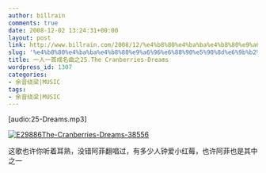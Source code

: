 ```yaml
---
author: billrain
comments: true
date: 2008-12-02 13:24:31+00:00
layout: post
link: http://www.billrain.com/2008/12/%e4%b8%80%e4%ba%ba%e4%b8%80%e9%a6%96%e6%88%90%e5%90%8d%e6%9b%b2%e4%b9%8b25the-cranberries-dreams/
slug: '%e4%b8%80%e4%ba%ba%e4%b8%80%e9%a6%96%e6%88%90%e5%90%8d%e6%9b%b2%e4%b9%8b25the-cranberries-dreams'
title: 一人一首成名曲之25.The Cranberries-Dreams
wordpress_id: 1307
categories:
- 余音绕梁|MUSIC
tags:
- 余音绕梁|MUSIC
---
```


[audio:25-Dreams.mp3]

[![E29886The-Cranberries-Dreams-38556](http://www.billrain.com/wp-content/uploads/2008/12/e29886the-cranberries-dreams-38556-thumb.jpg)](http://www.billrain.com/wp-content/uploads/2008/12/e29886the-cranberries-dreams-38556.jpg)

这歌也许你听着耳熟，没错阿菲翻唱过，有多少人钟爱小红莓，也许阿菲也是其中之一
